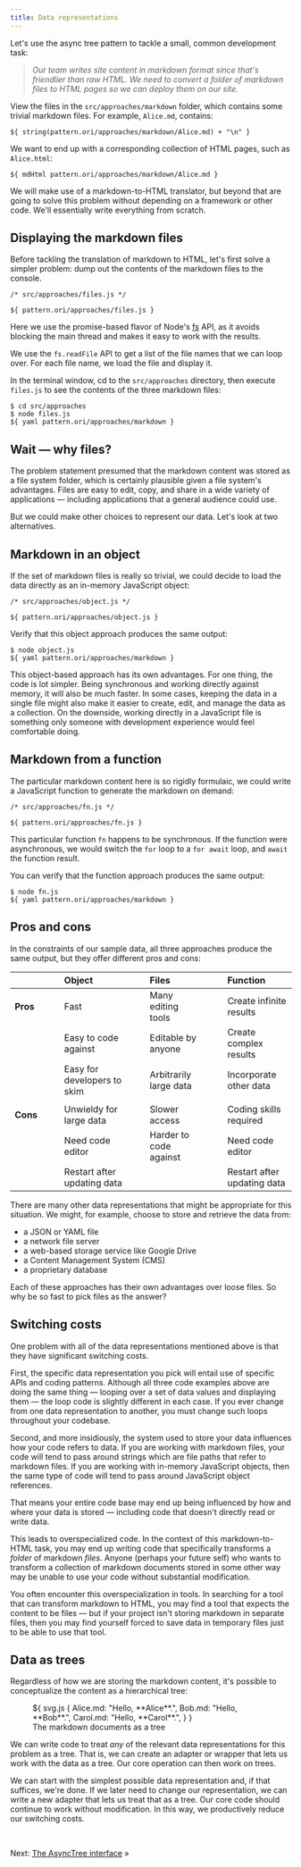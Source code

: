 ```yaml
---
title: Data representations
---
```


Let's use the async tree pattern to tackle a small, common development task:

> _Our team writes site content in markdown format since that's friendlier than raw HTML. We need to convert a folder of markdown files to HTML pages so we can deploy them on our site._

<span class="tutorialStep"></span> View the files in the `src/approaches/markdown` folder, which contains some trivial markdown files. For example, `Alice.md`, contains:

```${'md'}
${ string(pattern.ori/approaches/markdown/Alice.md) + "\n" }
```

We want to end up with a corresponding collection of HTML pages, such as `Alice.html`:

```${'html'}
${ mdHtml pattern.ori/approaches/markdown/Alice.md }
```

We will make use of a markdown-to-HTML translator, but beyond that are going to solve this problem without depending on a framework or other code. We'll essentially write everything from scratch.

## Displaying the markdown files

Before tackling the translation of markdown to HTML, let's first solve a simpler problem: dump out the contents of the markdown files to the console.

```${'js'}
/* src/approaches/files.js */

${ pattern.ori/approaches/files.js }
```

Here we use the promise-based flavor of Node's [fs](https://nodejs.org/api/fs.html) API, as it avoids blocking the main thread and makes it easy to work with the results.

We use the `fs.readFile` API to get a list of the file names that we can loop over. For each file name, we load the file and display it.

<span class="tutorialStep"></span> In the terminal window, cd to the `src/approaches` directory, then execute `files.js` to see the contents of the three markdown files:

```console
$ cd src/approaches
$ node files.js
${ yaml pattern.ori/approaches/markdown }
```

## Wait — why files?

The problem statement presumed that the markdown content was stored as a file system folder, which is certainly plausible given a file system's advantages. Files are easy to edit, copy, and share in a wide variety of applications — including applications that a general audience could use.

But we could make other choices to represent our data. Let's look at two alternatives.

## Markdown in an object

If the set of markdown files is really so trivial, we could decide to load the data directly as an in-memory JavaScript object:

```${'js'}
/* src/approaches/object.js */

${ pattern.ori/approaches/object.js }
```

<span class="tutorialStep"></span> Verify that this object approach produces the same output:

```console
$ node object.js
${ yaml pattern.ori/approaches/markdown }
```

This object-based approach has its own advantages. For one thing, the code is lot simpler. Being synchronous and working directly against memory, it will also be much faster. In some cases, keeping the data in a single file might also make it easier to create, edit, and manage the data as a collection. On the downside, working directly in a JavaScript file is something only someone with development experience would feel comfortable doing.

## Markdown from a function

The particular markdown content here is so rigidly formulaic, we could write a JavaScript function to generate the markdown on demand:

```${'js'}
/* src/approaches/fn.js */

${ pattern.ori/approaches/fn.js }
```

This particular function `fn` happens to be synchronous. If the function were asynchronous, we would switch the `for` loop to a `for await` loop, and `await` the function result.

<span class="tutorialStep"></span> You can verify that the function approach produces the same output:

```console
$ node fn.js
${ yaml pattern.ori/approaches/markdown }
```

## Pros and cons

In the constraints of our sample data, all three approaches produce the same output, but they offer different pros and cons:

|          | &emsp; | Object                      | &emsp; | Files                  | &emsp; | Function                    |
| -------- | ------ | :-------------------------- | ------ | :--------------------- | ------ | :-------------------------- |
| **Pros** |        | Fast                        |        | Many editing tools     |        | Create infinite results     |
|          |        | Easy to code against        |        | Editable by anyone     |        | Create complex results      |
|          |        | Easy for developers to skim |        | Arbitrarily large data |        | Incorporate other data      |
|          |        |                             |        |                        |        |                             |
| **Cons** |        | Unwieldy for large data     |        | Slower access          |        | Coding skills required      |
|          |        | Need code editor            |        | Harder to code against |        | Need code editor            |
|          |        | Restart after updating data |        |                        |        | Restart after updating data |

There are many other data representations that might be appropriate for this situation. We might, for example, choose to store and retrieve the data from:

- a JSON or YAML file
- a network file server
- a web-based storage service like Google Drive
- a Content Management System (CMS)
- a proprietary database

Each of these approaches has their own advantages over loose files. So why be so fast to pick files as the answer?

## Switching costs

One problem with all of the data representations mentioned above is that they have significant switching costs.

First, the specific data representation you pick will entail use of specific APIs and coding patterns. Although all three code examples above are doing the same thing — looping over a set of data values and displaying them — the loop code is slightly different in each case. If you ever change from one data representation to another, you must change such loops throughout your codebase.

Second, and more insidiously, the system used to store your data influences how your code refers to data. If you are working with markdown files, your code will tend to pass around strings which are file paths that refer to markdown files. If you are working with in-memory JavaScript objects, then the same type of code will tend to pass around JavaScript object references.

That means your entire code base may end up being influenced by how and where your data is stored — including code that doesn't directly read or write data.

This leads to overspecialized code. In the context of this markdown-to-HTML task, you may end up writing code that specifically transforms a _folder_ of markdown _files_. Anyone (perhaps your future self) who wants to transform a collection of markdown documents stored in some other way may be unable to use your code without substantial modification.

You often encounter this overspecialization in tools. In searching for a tool that can transform markdown to HTML, you may find a tool that expects the content to be files — but if your project isn't storing markdown in separate files, then you may find yourself forced to save data in temporary files just to be able to use that tool.

## Data as trees

Regardless of how we are storing the markdown content, it's possible to conceptualize the content as a hierarchical tree:

<figure>
  ${ svg.js {
    Alice.md: "Hello, **Alice**.",
    Bob.md: "Hello, **Bob**.",
    Carol.md: "Hello, **Carol**.",
  } }
  <figcaption>The markdown documents as a tree</figcaption>
</figure>

We can write code to treat _any_ of the relevant data representations for this problem as a tree. That is, we can create an adapter or wrapper that lets us work with the data as a tree. Our core operation can then work on trees.

We can start with the simplest possible data representation and, if that suffices, we're done. If we later need to change our representation, we can write a new adapter that lets us treat that as a tree. Our core code should continue to work without modification. In this way, we productively reduce our switching costs.

&nbsp;

Next: [The AsyncTree interface](interface.html) »
